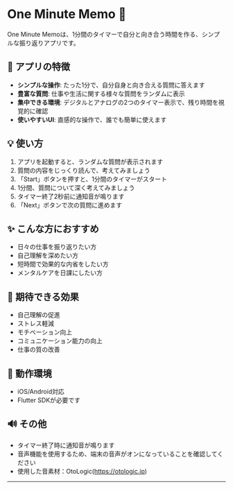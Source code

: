 # One Minute Memo 📝

One Minute Memoは、1分間のタイマーで自分と向き合う時間を作る、シンプルな振り返りアプリです。

## 📱 アプリの特徴

- **シンプルな操作**: たった1分で、自分自身と向き合える質問に答えます
- **豊富な質問**: 仕事や生活に関する様々な質問をランダムに表示
- **集中できる環境**: デジタルとアナログの2つのタイマー表示で、残り時間を視覚的に確認
- **使いやすいUI**: 直感的な操作で、誰でも簡単に使えます

## 💡 使い方

1. アプリを起動すると、ランダムな質問が表示されます
2. 質問の内容をじっくり読んで、考えてみましょう
3. 「Start」ボタンを押すと、1分間のタイマーがスタート
4. 1分間、質問について深く考えてみましょう
5. タイマー終了2秒前に通知音が鳴ります
6. 「Next」ボタンで次の質問に進めます

## ✨ こんな方におすすめ

- 日々の仕事を振り返りたい方
- 自己理解を深めたい方
- 短時間で効果的な内省をしたい方
- メンタルケアを日課にしたい方

## 🎯 期待できる効果

- 自己理解の促進
- ストレス軽減
- モチベーション向上
- コミュニケーション能力の向上
- 仕事の質の改善

## 📲 動作環境

- iOS/Android対応
- Flutter SDKが必要です

## 🔊 その他

- タイマー終了時に通知音が鳴ります
- 音声機能を使用するため、端末の音声がオンになっていることを確認してください
- 使用した音素材：OtoLogic(https://otologic.jp)


---
